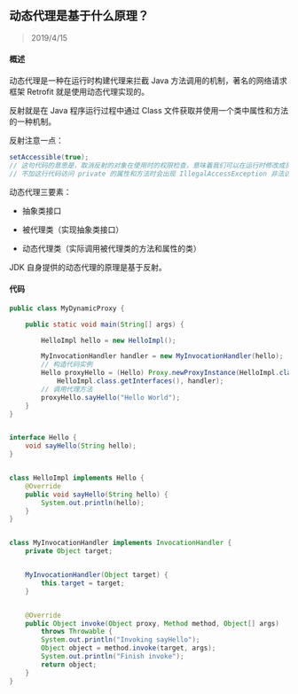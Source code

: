 ## 动态代理是基于什么原理？

> 2019/4/15

#### 概述

动态代理是一种在运行时构建代理来拦截 Java 方法调用的机制，著名的网络请求框架 Retrofit 就是使用动态代理实现的。

反射就是在 Java 程序运行过程中通过 Class 文件获取并使用一个类中属性和方法的一种机制。

反射注意一点：

```java
setAccessible(true);
// 这句代码的意思是，取消反射的对象在使用时的权限检查，意味着我们可以在运行时修改成员访问限制
// 不加这行代码访问 private 的属性和方法时会出现 IllegalAccessException 非法访问异常
```

动态代理三要素：

- 抽象类接口

- 被代理类（实现抽象类接口）

- 动态代理类（实际调用被代理类的方法和属性的类）

JDK 自身提供的动态代理的原理是基于反射。

#### 代码

```java
public class MyDynamicProxy {

    public static void main(String[] args) {

        HelloImpl hello = new HelloImpl();

        MyInvocationHandler handler = new MyInvocationHandler(hello);
        // 构造代码实例
        Hello proxyHello = (Hello) Proxy.newProxyInstance(HelloImpl.class.getClassLoader(),
            HelloImpl.class.getInterfaces(), handler);
        // 调用代理方法
        proxyHello.sayHello("Hello World");
    }
}


interface Hello {
    void sayHello(String hello);
}


class HelloImpl implements Hello {
    @Override
    public void sayHello(String hello) {
        System.out.println(hello);
    }
}


class MyInvocationHandler implements InvocationHandler {
    private Object target;


    MyInvocationHandler(Object target) {
        this.target = target;
    }


    @Override
    public Object invoke(Object proxy, Method method, Object[] args)
        throws Throwable {
        System.out.println("Invoking sayHello");
        Object object = method.invoke(target, args);
        System.out.println("Finish invoke");
        return object;
    }
}
```







